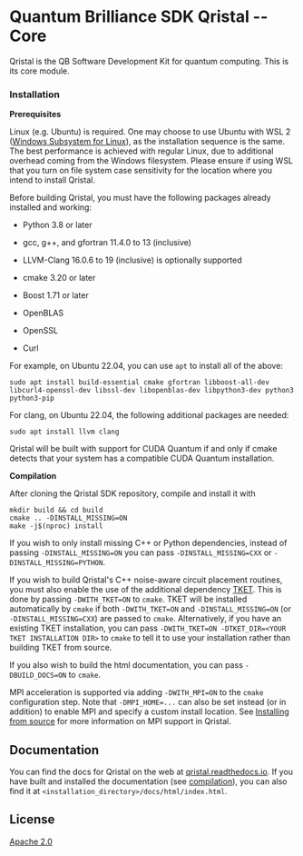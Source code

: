 # Quantum Brilliance SDK Qristal -- Core #


Qristal is the QB Software Development Kit for quantum computing.  This is its core module.

### Installation

**Prerequisites**

Linux (e.g. Ubuntu) is required. One may choose to use Ubuntu with WSL 2 ([Windows Subsystem for Linux](https://learn.microsoft.com/en-us/windows/wsl/)), as the installation sequence is the same. The best performance is achieved with regular Linux, due to additional overhead coming from the Windows filesystem. Please ensure if using WSL that you turn on file system case sensitivity for the location where you intend to install Qristal.

Before building Qristal, you must have the following packages already installed and working:

- Python 3.8 or later

- gcc, g++, and gfortran 11.4.0 to 13 (inclusive)

- LLVM-Clang 16.0.6 to 19 (inclusive) is optionally supported

- cmake 3.20 or later

- Boost 1.71 or later

- OpenBLAS

- OpenSSL

- Curl


For example, on Ubuntu 22.04, you can use `apt` to install all of the above:

```
sudo apt install build-essential cmake gfortran libboost-all-dev libcurl4-openssl-dev libssl-dev libopenblas-dev libpython3-dev python3 python3-pip
```

For clang, on Ubuntu 22.04, the following additional packages are needed:

```
sudo apt install llvm clang
```

Qristal will be built with support for CUDA Quantum if and only if cmake detects that your system has a compatible CUDA Quantum installation.

**Compilation**

<a name="compilation"></a>

After cloning the Qristal SDK repository, compile and install it with

```
mkdir build && cd build
cmake .. -DINSTALL_MISSING=ON
make -j$(nproc) install
```

If you wish to only install missing C++ or Python dependencies, instead of passing `-DINSTALL_MISSING=ON` you can pass `-DINSTALL_MISSING=CXX` or `-DINSTALL_MISSING=PYTHON`.

If you wish to build Qristal's C++ noise-aware circuit placement routines, you must also enable the use of the additional dependency [TKET](https://github.com/CQCL/tket). This is done by passing `-DWITH_TKET=ON` to `cmake`. TKET will be installed automatically by `cmake` if both `-DWITH_TKET=ON` and `-DINSTALL_MISSING=ON` (or `-DINSTALL_MISSING=CXX`) are passed to `cmake`. Alternatively, if you have an existing TKET installation, you can pass `-DWITH_TKET=ON -DTKET_DIR=<YOUR TKET INSTALLATION DIR>` to `cmake` to tell it to use your installation rather than building TKET from source.

If you also wish to build the html documentation, you can pass `-DBUILD_DOCS=ON` to `cmake`.

MPI acceleration is supported via adding `-DWITH_MPI=ON` to the `cmake` configuration step. Note that `-DMPI_HOME=...` can also be set instead (or in addition) to enable MPI and specify a custom install location. See [Installing from source](https://qristal.readthedocs.io/en/latest/rst/getting_started.html#installing-from-source) for more information on MPI support in Qristal.

## Documentation
You can find the docs for Qristal on the web at [qristal.readthedocs.io](https://qristal.readthedocs.io).  If you have built and installed the documentation (see [compilation](#compilation)), you can also find it at `<installation_directory>/docs/html/index.html`.

## License ##
[Apache 2.0](LICENSE)
